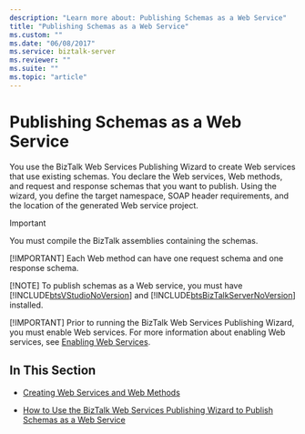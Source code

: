 ```yaml
---
description: "Learn more about: Publishing Schemas as a Web Service"
title: "Publishing Schemas as a Web Service"
ms.custom: ""
ms.date: "06/08/2017"
ms.service: biztalk-server
ms.reviewer: ""
ms.suite: ""
ms.topic: "article"
---
```

# Publishing Schemas as a Web Service
You use the BizTalk Web Services Publishing Wizard to create Web services that use existing schemas. You declare the Web services, Web methods, and request and response schemas that you want to publish. Using the wizard, you define the target namespace, SOAP header requirements, and the location of the generated Web service project.  
  
> [!IMPORTANT]
>  You must compile the BizTalk assemblies containing the schemas.  
> 
> [!IMPORTANT]
>  Each Web method can have one request schema and one response schema.  
> 
> [!NOTE]
>  To publish schemas as a Web service, you must have [!INCLUDE[btsVStudioNoVersion](../includes/btsvstudionoversion-md.md)] and [!INCLUDE[btsBizTalkServerNoVersion](../includes/btsbiztalkservernoversion-md.md)] installed.  
> 
> [!IMPORTANT]
>  Prior to running the BizTalk Web Services Publishing Wizard, you must enable Web services. For more information about enabling Web services, see [Enabling Web Services](../core/enabling-web-services.md).  
  
## In This Section  
  
-   [Creating Web Services and Web Methods](../core/creating-web-services-and-web-methods.md)  
  
-   [How to Use the BizTalk Web Services Publishing Wizard to Publish Schemas as a Web Service](../core/publish-schemas-as-web-services-with-biztalk-web-services-publishing-wizard.md)
